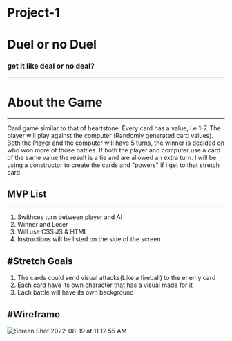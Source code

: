 # Project-1


# Duel or no Duel 
### get it like deal or no deal? 
---
# About the Game
---
Card game similar to that of heartstone. Every card has a value, i.e 1-7. The player will play against the computer (Randomly generated card values).
Both the Player and the computer will have 5 turns, the winner is decided on who won more of those battles. If both the player and computer use a card of the same value the result is a tie and are allowed an extra turn. I will be using a constructor to create the cards and "powers" if i get to that stretch card.

## MVP List
---
1. Swithces turn between player and AI
2. Winner and Loser
3. Will use CSS JS & HTML
4. Instructions will be listed on the side of the screen



#Stretch Goals
---
1. The cards could send visual attacks(Like a fireball) to the enemy card
2. Each card have its own character that has a visual made for it
3. Each battle will have its own background

#Wireframe
---
![Screen Shot 2022-08-19 at 11 12 55 AM](https://user-images.githubusercontent.com/108231637/185661945-bce14652-a4dc-4dd5-9665-9c8ad67798d7.png)

